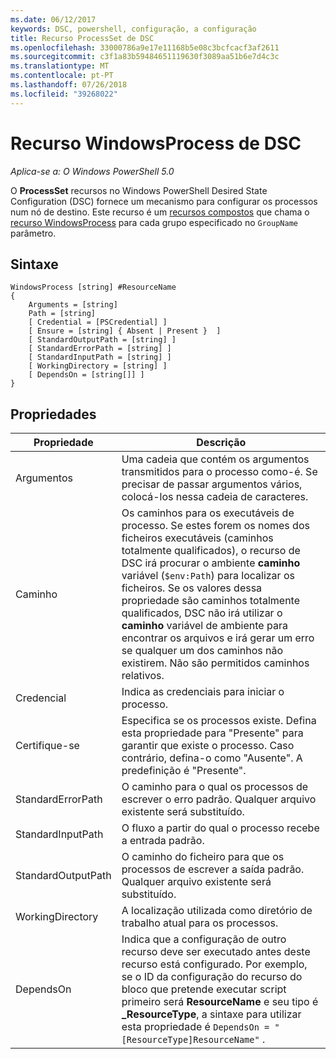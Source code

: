 ```yaml
---
ms.date: 06/12/2017
keywords: DSC, powershell, configuração, a configuração
title: Recurso ProcessSet de DSC
ms.openlocfilehash: 33000786a9e17e11168b5e08c3bcfcacf3af2611
ms.sourcegitcommit: c3f1a83b59484651119630f3089aa51b6e7d4c3c
ms.translationtype: MT
ms.contentlocale: pt-PT
ms.lasthandoff: 07/26/2018
ms.locfileid: "39268022"
---
```

# <a name="dsc-windowsprocess-resource"></a>Recurso WindowsProcess de DSC

_Aplica-se a: O Windows PowerShell 5.0_

O **ProcessSet** recursos no Windows PowerShell Desired State Configuration (DSC) fornece um mecanismo para configurar os processos num nó de destino. Este recurso é um [recursos compostos](authoringResourceComposite.md) que chama o [recurso WindowsProcess](windowsProcessResource.md) para cada grupo especificado no `GroupName` parâmetro.

## <a name="syntax"></a>Sintaxe

```
WindowsProcess [string] #ResourceName
{
    Arguments = [string]
    Path = [string]
    [ Credential = [PSCredential] ]
    [ Ensure = [string] { Absent | Present }  ]
    [ StandardOutputPath = [string] ]
    [ StandardErrorPath = [string] ]
    [ StandardInputPath = [string] ]
    [ WorkingDirectory = [string] ]
    [ DependsOn = [string[]] ]
}
```

## <a name="properties"></a>Propriedades

| Propriedade | Descrição |
| --- | --- |
| Argumentos| Uma cadeia que contém os argumentos transmitidos para o processo como-é. Se precisar de passar argumentos vários, colocá-los nessa cadeia de caracteres.|
| Caminho| Os caminhos para os executáveis de processo. Se estes forem os nomes dos ficheiros executáveis (caminhos totalmente qualificados), o recurso de DSC irá procurar o ambiente **caminho** variável (`$env:Path`) para localizar os ficheiros. Se os valores dessa propriedade são caminhos totalmente qualificados, DSC não irá utilizar o **caminho** variável de ambiente para encontrar os arquivos e irá gerar um erro se qualquer um dos caminhos não existirem. Não são permitidos caminhos relativos.|
| Credencial| Indica as credenciais para iniciar o processo.|
| Certifique-se| Especifica se os processos existe. Defina esta propriedade para "Presente" para garantir que existe o processo. Caso contrário, defina-o como "Ausente". A predefinição é "Presente".|
| StandardErrorPath| O caminho para o qual os processos de escrever o erro padrão. Qualquer arquivo existente será substituído.|
| StandardInputPath| O fluxo a partir do qual o processo recebe a entrada padrão.|
| StandardOutputPath| O caminho do ficheiro para que os processos de escrever a saída padrão. Qualquer arquivo existente será substituído.|
| WorkingDirectory| A localização utilizada como diretório de trabalho atual para os processos.|
| DependsOn | Indica que a configuração de outro recurso deve ser executado antes deste recurso está configurado. Por exemplo, se o ID da configuração do recurso do bloco que pretende executar script primeiro será **ResourceName** e seu tipo é **_ResourceType**, a sintaxe para utilizar esta propriedade é `DependsOn = "[ResourceType]ResourceName"` .|